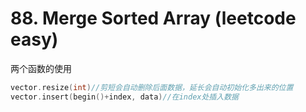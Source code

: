 # 88. Merge Sorted Array (leetcode easy)
两个函数的使用
```C++
vector.resize(int)//剪短会自动删除后面数据，延长会自动初始化多出来的位置
vector.insert(begin()+index, data)//在index处插入数据
```
